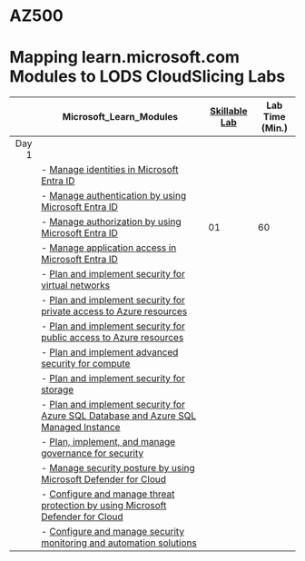 # AZ500
# Mapping learn.microsoft.com Modules to LODS CloudSlicing Labs


| |Microsoft_Learn_Modules | [Skillable Lab](https://ddls.learnondemand.net/) |Lab Time (Min.) |
|---:|---|---|---|
|Day 1|
||- [Manage identities in Microsoft Entra ID](https://learn.microsoft.com/en-gb/training/modules/manage-identities-microsoft-entra-id/) <BR>|||
||- [Manage authentication by using Microsoft Entra ID](https://learn.microsoft.com/en-gb/training/modules/manage-authentication-microsoft-entra-id/) <BR>|||
||- [Manage authorization by using Microsoft Entra ID](https://learn.microsoft.com/en-gb/training/modules/manage-authorization-microsoft-entra-id/) <BR>|01|60|
||- [Manage application access in Microsoft Entra ID](https://learn.microsoft.com/en-gb/training/modules/manage-application-access-microsoft-entra-id/) <BR>|||
||- [Plan and implement security for virtual networks](https://learn.microsoft.com/en-gb/training/modules/security-virtual-networks/) <BR>|||
||- [Plan and implement security for private access to Azure resources](https://learn.microsoft.com/en-gb/training/modules/security-private-access-azure-resources/) <BR>|||
||- [Plan and implement security for public access to Azure resources](https://learn.microsoft.com/en-gb/training/modules/security-public-access-azure-resources/) <BR>|||
||- [Plan and implement advanced security for compute](https://learn.microsoft.com/en-gb/training/modules/advanced-security-compute/) <BR>|||
||- [Plan and implement security for storage](https://learn.microsoft.com/en-gb/training/modules/security-storage/) <BR>|||
||- [Plan and implement security for Azure SQL Database and Azure SQL Managed Instance](https://learn.microsoft.com/en-gb/training/modules/security-azure-sql-database-azure-sql-managed-instance/) <BR>|||
||- [Plan, implement, and manage governance for security](https://learn.microsoft.com/en-gb/training/modules/governance-security/) <BR>|||
||- [Manage security posture by using Microsoft Defender for Cloud](https://learn.microsoft.com/en-gb/training/modules/microsoft-defender-cloud-security-posture/) <BR>|||
||- [Configure and manage threat protection by using Microsoft Defender for Cloud](https://learn.microsoft.com/en-gb/training/modules/microsoft-defender-cloud-threat-protection/) <BR>|||
||- [Configure and manage security monitoring and automation solutions](https://learn.microsoft.com/en-gb/training/modules/security-monitoring-automation-solutions/)|||
